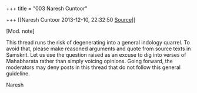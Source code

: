 +++
title = "003 Naresh Cuntoor"

+++
[[Naresh Cuntoor	2013-12-10, 22:32:50 [Source](https://groups.google.com/g/samskrita/c/Hd_Xp7QZ3ZM)]]



\[Mod. note\]  
  

This thread runs the risk of degenerating into a general indology quarrel. To avoid that, please make reasoned arguments and quote from source texts in Samskrit. Let us use the question raised as an excuse to dig into verses of Mahabharata rather than simply voicing opinions. Going forward, the moderators may deny posts in this thread that do not follow this general guideline.  
  

Naresh  

